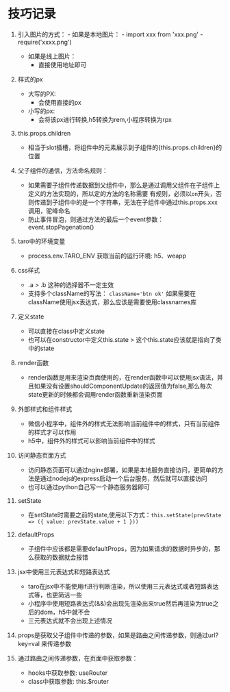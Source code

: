 # 技巧记录

1. 引入图片的方式：
       - 如果是本地图片：
        - import xxx from 'xxx.png'
        - require('xxxx.png')
    - 如果是线上图片：
        - 直接使用地址即可

2. 样式的px
   - 大写的PX:
     - 会使用直接的px
   - 小写的px:
     - 会将该px进行转换,h5转换为rem,小程序转换为rpx

3. this.props.children
    - 相当于slot插槽，将组件中的元素展示到子组件的{this.props.children}的位置

4. 父子组件的通信，方法命名规则：
    - 如果需要子组件传递数据到父组件中，那么是通过调用父组件在子组件上定义的方法实现的，所以定的方法的名称需要 有规则，必须以`on`开头，否则传递到子组件中的是一个字符串，无法在子组件中通过this.props.xxx调用，驼峰命名
    - 防止事件冒泡，则通过方法的最后一个event参数： event.stopPagenation()

5. taro中的环境变量
    - process.env.TARO_ENV  获取当前的运行环境: h5、weapp

6. css样式
    - .a > .b 这种的选择器不一定生效
    - 支持多个className的写法： `className='btn ok'` 如果需要在className使用jsx表达式，那么应该是需要使用classnames库

7. 定义state
    - 可以直接在class中定义state
    - 也可以在constructor中定义this.state  > 这个this.state应该就是指向了类中的state

8. render函数
    - render函数是用来渲染页面使用的，在render函数中可以使用jsx语法，并且如果没有设置shouldComponentUpdate的返回值为false,那么每次state更新的时候都会调用render函数重新渲染页面

9. 外部样式和组件样式
    - 微信小程序中，组件外的样式无法影响当前组件中的样式，只有当前组件的样式才可以作用
    - h5中，组件外的样式可以影响当前组件中的样式

10. 访问静态页面方式
    - 访问静态页面可以通过nginx部署，如果是本地服务直接访问，更简单的方法是通过nodejs的express启动一个后台服务，然后就可以直接访问
    - 也可以通过python自己写一个静态服务器即可

11. setState
    - 在setState时需要之前的state,使用以下方式：`this.setState(prevState => ({ value: prevState.value + 1 }))`

12. defaultProps
    - 子组件中应该都是需要defaultProps，因为如果请求的数据时异步的，那么获取的数据就会报错

13. jsx中使用三元表达式和短路表达式
    - taro在jsx中不能使用if进行判断渲染，所以使用三元表达式或者短路表达式等，也更简洁一些
    - 小程序中使用短路表达式(&&)会出现先渲染出来true然后再渲染为true之后的dom，h5中就不会
    - 三元表达式就不会出现上述情况

14. props是获取父子组件中传递的参数，如果是路由之间传递参数，则通过url?key=val 来传递参数

15. 通过路由之间传递参数，在页面中获取参数：
    - hooks中获取参数: useRouter
    - class中获取参数: this.$router